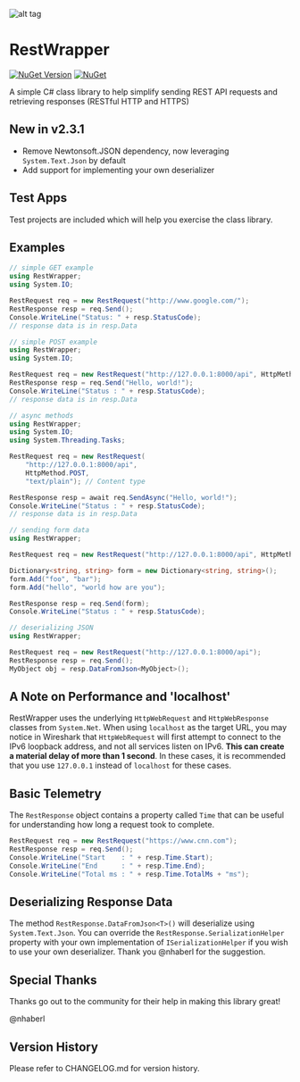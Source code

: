 ![alt tag](https://raw.githubusercontent.com/jchristn/RestWrapper/master/assets/icon.ico)

# RestWrapper

[![NuGet Version](https://img.shields.io/nuget/v/RestWrapper.svg?style=flat)](https://www.nuget.org/packages/RestWrapper/) [![NuGet](https://img.shields.io/nuget/dt/RestWrapper.svg)](https://www.nuget.org/packages/RestWrapper) 

A simple C# class library to help simplify sending REST API requests and retrieving responses (RESTful HTTP and HTTPS)

## New in v2.3.1

- Remove Newtonsoft.JSON dependency, now leveraging ```System.Text.Json``` by default
- Add support for implementing your own deserializer

## Test Apps

Test projects are included which will help you exercise the class library.
 
## Examples

```csharp
// simple GET example
using RestWrapper;
using System.IO;

RestRequest req = new RestRequest("http://www.google.com/");
RestResponse resp = req.Send();
Console.WriteLine("Status: " + resp.StatusCode);
// response data is in resp.Data
```

```csharp
// simple POST example
using RestWrapper;
using System.IO;

RestRequest req = new RestRequest("http://127.0.0.1:8000/api", HttpMethod.POST);
RestResponse resp = req.Send("Hello, world!");
Console.WriteLine("Status : " + resp.StatusCode);
// response data is in resp.Data
```

```csharp
// async methods
using RestWrapper;
using System.IO;
using System.Threading.Tasks;

RestRequest req = new RestRequest(
	"http://127.0.0.1:8000/api",
	HttpMethod.POST,
	"text/plain"); // Content type

RestResponse resp = await req.SendAsync("Hello, world!");
Console.WriteLine("Status : " + resp.StatusCode);
// response data is in resp.Data
```

```csharp
// sending form data
using RestWrapper;

RestRequest req = new RestRequest("http://127.0.0.1:8000/api", HttpMethod.POST);

Dictionary<string, string> form = new Dictionary<string, string>();
form.Add("foo", "bar");
form.Add("hello", "world how are you");

RestResponse resp = req.Send(form);
Console.WriteLine("Status : " + resp.StatusCode);
```

```csharp
// deserializing JSON
using RestWrapper;

RestRequest req = new RestRequest("http://127.0.0.1:8000/api");
RestResponse resp = req.Send();
MyObject obj = resp.DataFromJson<MyObject>();
```

## A Note on Performance and 'localhost'

RestWrapper uses the underlying ```HttpWebRequest``` and ```HttpWebResponse``` classes from ```System.Net```.  When using ```localhost``` as the target URL, you may notice in Wireshark that ```HttpWebRequest``` will first attempt to connect to the IPv6 loopback address, and not all services listen on IPv6.  **This can create a material delay of more than 1 second**.  In these cases, it is recommended that you use ```127.0.0.1``` instead of ```localhost``` for these cases.

## Basic Telemetry

The ```RestResponse``` object contains a property called ```Time``` that can be useful for understanding how long a request took to complete.

```csharp
RestRequest req = new RestRequest("https://www.cnn.com");
RestResponse resp = req.Send();
Console.WriteLine("Start    : " + resp.Time.Start);
Console.WriteLine("End      : " + resp.Time.End);
Console.WriteLine("Total ms : " + resp.Time.TotalMs + "ms");
```

## Deserializing Response Data

The method ```RestResponse.DataFromJson<T>()``` will deserialize using ```System.Text.Json```.  You can override the ```RestResponse.SerializationHelper``` property with your own implementation of ```ISerializationHelper``` if you wish to use your own deserializer.  Thank you @nhaberl for the suggestion.

## Special Thanks

Thanks go out to the community for their help in making this library great!

@nhaberl

## Version History

Please refer to CHANGELOG.md for version history.
